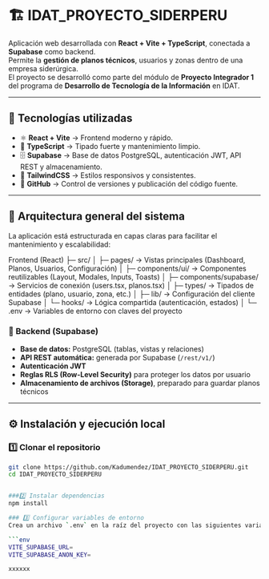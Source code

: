 # 🏗️ IDAT_PROYECTO_SIDERPERU

Aplicación web desarrollada con **React + Vite + TypeScript**, conectada a **Supabase** como backend.  
Permite la **gestión de planos técnicos**, usuarios y zonas dentro de una empresa siderúrgica.  
El proyecto se desarrolló como parte del módulo de **Proyecto Integrador 1** del programa de **Desarrollo de Tecnología de la Información** en IDAT.

---

## 🚀 Tecnologías utilizadas

- ⚛️ **React + Vite** → Frontend moderno y rápido.  
- 🧠 **TypeScript** → Tipado fuerte y mantenimiento limpio.  
- 🗄️ **Supabase** → Base de datos PostgreSQL, autenticación JWT, API REST y almacenamiento.  
- 🎨 **TailwindCSS** → Estilos responsivos y consistentes.  
- 🧩 **GitHub** → Control de versiones y publicación del código fuente.  

---

## 🧩 Arquitectura general del sistema

La aplicación está estructurada en capas claras para facilitar el mantenimiento y escalabilidad:

Frontend (React)
├─ src/
│ ├─ pages/ → Vistas principales (Dashboard, Planos, Usuarios, Configuración)
│ ├─ components/ui/ → Componentes reutilizables (Layout, Modales, Inputs, Toasts)
│ ├─ components/supabase/ → Servicios de conexión (users.tsx, planos.tsx)
│ ├─ types/ → Tipados de entidades (plano, usuario, zona, etc.)
│ ├─ lib/ → Configuración del cliente Supabase
│ └─ hooks/ → Lógica compartida (autenticación, estados)
│
└─ .env → Variables de entorno con claves del proyecto



### 🧱 Backend (Supabase)
- **Base de datos:** PostgreSQL (tablas, vistas y relaciones)
- **API REST automática:** generada por Supabase (`/rest/v1/`)
- **Autenticación JWT**
- **Reglas RLS (Row-Level Security)** para proteger los datos por usuario
- **Almacenamiento de archivos (Storage)**, preparado para guardar planos técnicos

---

## ⚙️ Instalación y ejecución local

### 1️⃣ Clonar el repositorio
```bash
git clone https://github.com/Kadumendez/IDAT_PROYECTO_SIDERPERU.git
cd IDAT_PROYECTO_SIDERPERU


###2️⃣ Instalar dependencias
npm install

### 3️⃣ Configurar variables de entorno
Crea un archivo `.env` en la raíz del proyecto con las siguientes variables:

```env
VITE_SUPABASE_URL=
VITE_SUPABASE_ANON_KEY=

xxxxxx


